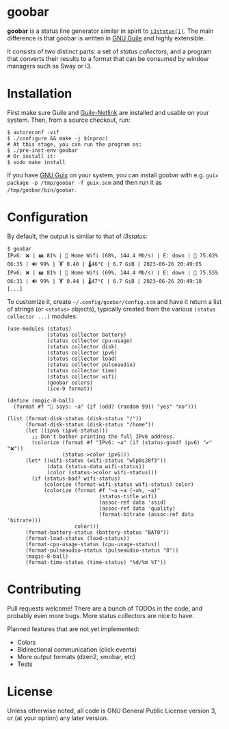 goobar
======

**goobar** is a status line generator similar in spirit to
[`i3status(1)`](https://i3wm.org/docs/i3status.html).  The main difference is
that goobar is written in [GNU Guile](https://www.gnu.org/software/guile/) and
highly extensible.

It consists of two distinct parts: a set of *status collectors*, and a program
that converts their results to a format that can be consumed by window managers
such as Sway or i3.

# Installation

First make sure Guile and [Guile-Netlink](https://git.lepiller.eu/guile-netlink/)
are installed and usable on your system.  Then, from a source checkout, run:

```
$ autoreconf -vif
$ ./configure && make -j $(nproc)
# At this stage, you can run the program as:
$ ./pre-inst-env goobar
# Or install it:
$ sudo make install
```

If you have [GNU Guix](https://guix.gnu.org/) on your system, you can install
goobar with e.g. `guix package -p /tmp/goobar -f guix.scm` and then run it as
`/tmp/goobar/bin/goobar`.

# Configuration

By default, the output is similar to that of *i3status*:

```
$ goobar
IPv6: ❌ | 🖴 81% | 📶 Home Wifi (68%, 144.4 Mb/s) | E: down | 🔋 75.62% 06:35 | 🔊 99% | 🏋️ 0.40 | 🌡️46°C | 6.7 GiB | 2023-06-26 20:49:05
IPv6: ❌ | 🖴 81% | 📶 Home Wifi (69%, 144.4 Mb/s) | E: down | 🔋 75.55% 06:31 | 🔊 99% | 🏋️ 0.44 | 🌡️47°C | 6.7 GiB | 2023-06-26 20:49:10
[...]
```

To customize it, create `~/.config/goobar/config.scm` and have it return a list of
strings (or `<status>` objects), typically created from the various
`(status collector ...)` modules:

```
(use-modules (status)
             (status collector battery)
             (status collector cpu-usage)
             (status collector disk)
             (status collector ipv6)
             (status collector load)
             (status collector pulseaudio)
             (status collector time)
             (status collector wifi)
             (goobar colors)
             (ice-9 format))

(define (magic-8-ball)
  (format #f "🎱 says: ~a" (if (odd? (random 99)) "yes" "no")))

(list (format-disk-status (disk-status "/"))
      (format-disk-status (disk-status "/home"))
      (let ((ipv6 (ipv6-status)))
        ;; Don't bother printing the full IPv6 address.
        (colorize (format #f "IPv6: ~a" (if (status-good? ipv6) "✔" "❌"))
                  (status->color ipv6)))
      (let* ((wifi-status (wifi-status "wlp0s20f3"))
             (data (status-data wifi-status))
             (color (status->color wifi-status)))
        (if (status-bad? wifi-status)
            (colorize (format-wifi-status wifi-status) color)
            (colorize (format #f "~a ~a (~a%, ~a)"
                              (status-title wifi)
                              (assoc-ref data 'ssid)
                              (assoc-ref data 'quality)
                              (format-bitrate (assoc-ref data 'bitrate)))
                      color)))
      (format-battery-status (battery-status "BAT0"))
      (format-load-status (load-status))
      (format-cpu-usage-status (cpu-usage-status))
      (format-pulseaudio-status (pulseaudio-status "0"))
      (magic-8-ball)
      (format-time-status (time-status) "%d/%m %T"))
```

# Contributing

Pull requests welcome!  There are a bunch of TODOs in the code, and probably
even more bugs.  More status collectors are nice to have.

Planned features that are not yet implemented:

* Colors
* Bidirectional communication (click events)
* More output formats (dzen2, xmobar, etc)
* Tests

# License

Unless otherwise noted, all code is GNU General Public License version 3,
or (at your option) any later version.
